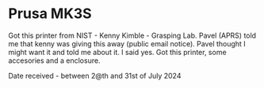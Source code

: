 # Prusa MK3S
Got this printer from NIST - Kenny Kimble - Grasping Lab. Pavel (APRS) told me that kenny was giving this away (public email notice). Pavel thought I might want it and told me about it. I said yes. Got this printer, some accesories and a enclosure.

Date received - between 2@th and 31st of July 2024
